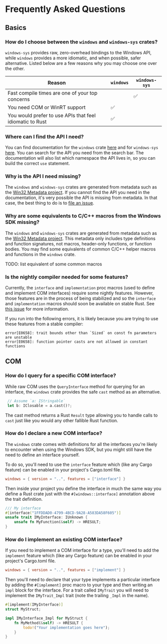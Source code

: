 # Frequently Asked Questions

## Basics

### How do I choose between the `windows` and `windows-sys` crates?

`windows-sys` provides raw, zero-overhead bindings to the Windows API, while `windows` provides a more idiomatic, and when possible, safer alternative. Listed below are a few reasons why you may choose one over the other.

| Reason | `windows` | `windows-sys`|
| --- | --- | --- |
| Fast compile times are one of your top concerns | | ✅ |
| You need COM or WinRT support | ✅ | |
| You would prefer to use APIs that feel idiomatic to Rust | ✅ | |

### Where can I find the API I need?

You can find documentation for the `windows` crate [here](https://microsoft.github.io/windows-docs-rs) and for `windows-sys` [here](https://docs.rs/windows-sys). You can search for the API you need from the search bar. The documentation will also list which namespace the API lives in, so you can build the correct `use` statement.

### Why is the API I need missing?

The `windows` and `windows-sys` crates are generated from metadata such as the [Win32 Metadata project](https://github.com/microsoft/win32metadata). If you cannot find the API you need in the documentation, it's very possible the API is missing from metadata. In that case, the best thing to do is to [file an issue](https://github.com/microsoft/win32metadata/issues/new).

### Why are some equivalents to C/C++ macros from the Windows SDK missing?

The `windows` and `windows-sys` crates are generated from metadata such as the [Win32 Metadata project](https://github.com/microsoft/win32metadata). This metadata only includes type definitions and function signatures, not macros, header-only functions, or function bodies. You may find some equivalents of common C/C++ helper macros and functions in the `windows` crate.

TODO: list equivalent of some common macros

### Is the nightly compiler needed for some features?

Currently, the `interface` and `implementation` proc macros (used to define and implement COM interfaces) require some nightly features. However, those features are in the process of being stabilized and so the `interface` and `implementation` macros should soon be available on stable Rust. See [this issue](https://github.com/microsoft/windows-rs/issues/1523) for more information.

If you run into the following errors, it is likely because you are trying to use these features from a stable compiler:

```
error[E0658]: trait bounds other than `Sized` on const fn parameters are unstable
error[E0658]: function pointer casts are not allowed in constant functions
```

## COM

### How do I query for a specific COM interface?

While raw COM uses the `QueryInterface` method for querying for an interface, the `windows` crate provides the safe `cast` method as an alternative.

```rust
 // Assume `a: IStringable`
 let b: IClosable = a.cast()?;
```

The cast method returns a Rust `Result` type allowing you to handle calls to `cast` just like you would any other fallible Rust function.

### How do I declare a new COM interface?

The `windows` crate comes with definitions for all the interfaces you're likely to encounter when using the Windows SDK, but you might still have the need to define an interface yourself.

To do so, you'll need to use the `interface` feature which (like any Cargo feature) can be enabled in your project's Cargo.toml file.

```toml
windows = { version = "..", features = ["interface"] }
```

Then inside your project you define the interface in much the same way you define a Rust crate just with the `#[windows::interface]` annotation above the trait definition.

```rust
/// My interface
#[interface("1FFDDAD0-4799-4BCD-9A28-A583DA58F605")]
unsafe trait IMyInterface: IUnknown {
    unsafe fn MyFunction(&self) -> HRESULT;
}
```

### How do I implement an existing COM interface?

If you need to implement a COM interface for a type, you'll need to add the `implement` feature which (like any Cargo feature) can be enabled in your project's Cargo.toml file.

```toml
windows = { version = "..", features = ["implement"] }
```

Then you'll need to declare that your type implements a particular interface by adding the `#[implement]` proc macro to your type and then writing an `impl` block for the interface. For a trait called `IMyTrait` you will need to implement the `IMyTrait_Impl` trait (note the trailing `_Impl` in the name).

```rust
#[implement(IMyInterface)]
struct MyStruct;

impl IMyInterface_Impl for MyStruct {
    fn MyMethod(&self) -> HRESULT {
        todo!("Your implementation goes here");
    }
}
```
